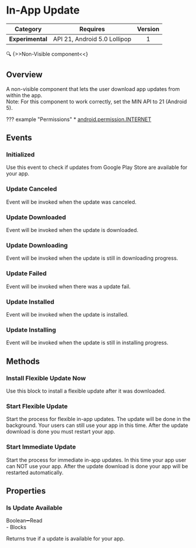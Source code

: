 # In-App Update

| Category | Requires | Version |
|:--------:|:-------:|:--------:|
|**Experimental**|<span class="chip chip-any">API 21, Android 5.0 Lollipop</span>|<span class="chip chip-number">1</span>|

:mag: {>>Non-Visible component<<}

## Overview

A non-visible component that lets the user download app updates from within the app.   
Note\: For this component to work correctly, set the MIN API to 21 (Android 5).

??? example "Permissions"
    * [android.permission.INTERNET](https://developer.android.com/reference/android/Manifest.permission.html#INTERNET)

## Events

### Initialized

Use this event to check if updates from Google Play Store are available for your app.

<div class="block" ai2-block="event" not-rendered="true" value="%7B%22componentName%22:%20%22In-App%20Update%22,%20%22name%22:%20%22Initialized%22,%20%22param%22:%20%5B%5D%7D"></div>

### Update Canceled

Event will be invoked when the update was canceled.

<div class="block" ai2-block="event" not-rendered="true" value="%7B%22componentName%22:%20%22In-App%20Update%22,%20%22name%22:%20%22Update%20Canceled%22,%20%22param%22:%20%5B%5D%7D"></div>

### Update Downloaded

Event will be invoked when the update is downloaded.

<div class="block" ai2-block="event" not-rendered="true" value="%7B%22componentName%22:%20%22In-App%20Update%22,%20%22name%22:%20%22Update%20Downloaded%22,%20%22param%22:%20%5B%5D%7D"></div>

### Update Downloading

Event will be invoked when the update is still in downloading progress.

<div class="block" ai2-block="event" not-rendered="true" value="%7B%22componentName%22:%20%22In-App%20Update%22,%20%22name%22:%20%22Update%20Downloading%22,%20%22param%22:%20%5B%5D%7D"></div>

### Update Failed

Event will be invoked when there was a update fail.

<div class="block" ai2-block="event" not-rendered="true" value="%7B%22componentName%22:%20%22In-App%20Update%22,%20%22name%22:%20%22Update%20Failed%22,%20%22param%22:%20%5B%5D%7D"></div>

### Update Installed

Event will be invoked when the update is installed.

<div class="block" ai2-block="event" not-rendered="true" value="%7B%22componentName%22:%20%22In-App%20Update%22,%20%22name%22:%20%22Update%20Installed%22,%20%22param%22:%20%5B%5D%7D"></div>

### Update Installing

Event will be invoked when the update is still in installing progress.

<div class="block" ai2-block="event" not-rendered="true" value="%7B%22componentName%22:%20%22In-App%20Update%22,%20%22name%22:%20%22Update%20Installing%22,%20%22param%22:%20%5B%5D%7D"></div>

## Methods

### Install Flexible Update Now

Use this block to install a flexible update after it was downloaded.

<div class="block" ai2-block="method" not-rendered="true" value="%7B%22componentName%22:%20%22In-App%20Update%22,%20%22name%22:%20%22Install%20Flexible%20Update%20Now%22,%20%22output%22:%20false,%20%22param%22:%20%5B%5D%7D"></div>

### Start Flexible Update

Start the process for flexible in-app updates. The update will be done in the background. Your users can still use your app in this time. After the update download is done you must restart your app.

<div class="block" ai2-block="method" not-rendered="true" value="%7B%22componentName%22:%20%22In-App%20Update%22,%20%22name%22:%20%22Start%20Flexible%20Update%22,%20%22output%22:%20false,%20%22param%22:%20%5B%5D%7D"></div>

### Start Immediate Update

Start the process for immediate in-app updates. In this time your app user can NOT use your app. After the update download is done your app will be restarted automatically.

<div class="block" ai2-block="method" not-rendered="true" value="%7B%22componentName%22:%20%22In-App%20Update%22,%20%22name%22:%20%22Start%20Immediate%20Update%22,%20%22output%22:%20false,%20%22param%22:%20%5B%5D%7D"></div>

## Properties

### Is Update Available

<span style="user-select: none; white-space:pre-wrap;"><span class="chip chip-boolean">Boolean</span>:heavy_minus_sign:<span class="chip chip-rw">Read</span> - <span class="chip chip-bd">Blocks</span></span>

Returns true if a update is available for your app.

<div class="block" ai2-block="property" not-rendered="true" value="%7B%22componentName%22:%20%22In-App%20Update%22,%20%22name%22:%20%22Is%20Update%20Available%22,%20%22getter%22:%20true%7D"></div>
